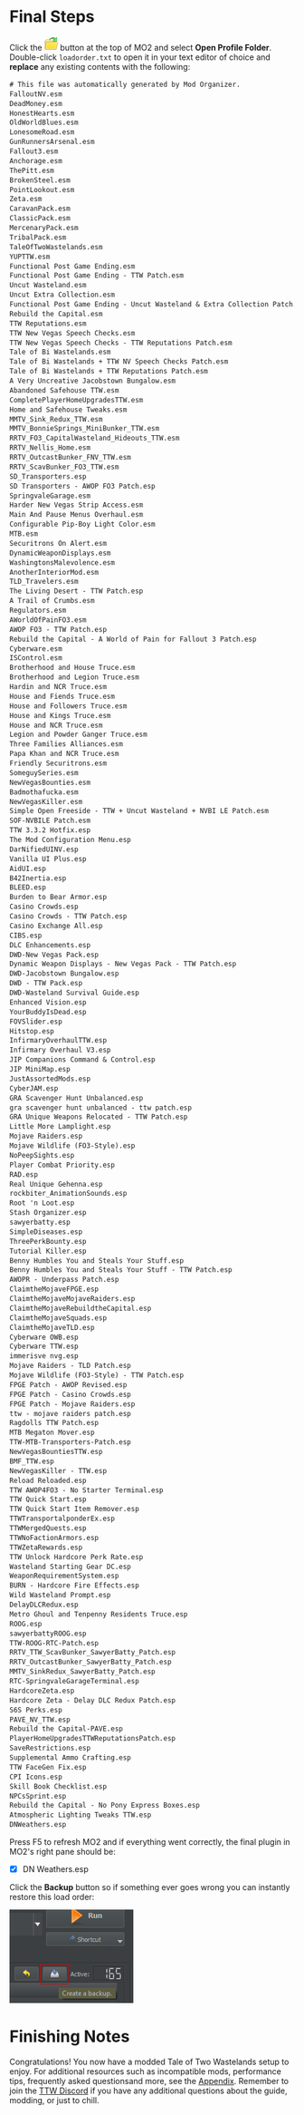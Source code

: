 ﻿# Final Steps

Click the ![MO2 folder button](../static/img/mo2%20folders.webp) button at the top of MO2 and select
**Open Profile Folder**. Double-click `loadorder.txt` to open it in your text editor of choice and 
**replace** any existing contents with the following:

```txt title="C:\Users\<YOUR USERNAME>\AppData\Local\ModOrganizer\TTW\profiles\Default\loadorder.txt"
# This file was automatically generated by Mod Organizer.
FalloutNV.esm
DeadMoney.esm
HonestHearts.esm
OldWorldBlues.esm
LonesomeRoad.esm
GunRunnersArsenal.esm
Fallout3.esm
Anchorage.esm
ThePitt.esm
BrokenSteel.esm
PointLookout.esm
Zeta.esm
CaravanPack.esm
ClassicPack.esm
MercenaryPack.esm
TribalPack.esm
TaleOfTwoWastelands.esm
YUPTTW.esm
Functional Post Game Ending.esm
Functional Post Game Ending - TTW Patch.esm
Uncut Wasteland.esm
Uncut Extra Collection.esm
Functional Post Game Ending - Uncut Wasteland & Extra Collection Patch.esm
Rebuild the Capital.esm
TTW Reputations.esm
TTW New Vegas Speech Checks.esm
TTW New Vegas Speech Checks - TTW Reputations Patch.esm
Tale of Bi Wastelands.esm
Tale of Bi Wastelands + TTW NV Speech Checks Patch.esm
Tale of Bi Wastelands + TTW Reputations Patch.esm
A Very Uncreative Jacobstown Bungalow.esm
Abandoned Safehouse TTW.esm
CompletePlayerHomeUpgradesTTW.esm
Home and Safehouse Tweaks.esm
MMTV_Sink_Redux_TTW.esm
MMTV_BonnieSprings_MiniBunker_TTW.esm
RRTV_FO3_CapitalWasteland_Hideouts_TTW.esm
RRTV_Nellis_Home.esm
RRTV_OutcastBunker_FNV_TTW.esm
RRTV_ScavBunker_FO3_TTW.esm
SD_Transporters.esp
SD Transporters - AWOP FO3 Patch.esp
SpringvaleGarage.esm
Harder New Vegas Strip Access.esm
Main And Pause Menus Overhaul.esm
Configurable Pip-Boy Light Color.esm
MTB.esm
Securitrons On Alert.esm
DynamicWeaponDisplays.esm
WashingtonsMalevolence.esm
AnotherInteriorMod.esm
TLD_Travelers.esm
The Living Desert - TTW Patch.esp
A Trail of Crumbs.esm
Regulators.esm
AWorldOfPainFO3.esm
AWOP FO3 - TTW Patch.esp
Rebuild the Capital - A World of Pain for Fallout 3 Patch.esp
Cyberware.esm
ISControl.esm
Brotherhood and House Truce.esm
Brotherhood and Legion Truce.esm
Hardin and NCR Truce.esm
House and Fiends Truce.esm
House and Followers Truce.esm
House and Kings Truce.esm
House and NCR Truce.esm
Legion and Powder Ganger Truce.esm
Three Families Alliances.esm
Papa Khan and NCR Truce.esm
Friendly Securitrons.esm
SomeguySeries.esm
NewVegasBounties.esm
Badmothafucka.esm
NewVegasKiller.esm
Simple Open Freeside - TTW + Uncut Wasteland + NVBI LE Patch.esm
SOF-NVBILE Patch.esm
TTW 3.3.2 Hotfix.esp
The Mod Configuration Menu.esp
DarNifiedUINV.esp
Vanilla UI Plus.esp
AidUI.esp
B42Inertia.esp
BLEED.esp
Burden to Bear Armor.esp
Casino Crowds.esp
Casino Crowds - TTW Patch.esp
Casino Exchange All.esp
CIBS.esp
DLC Enhancements.esp
DWD-New Vegas Pack.esp
Dynamic Weapon Displays - New Vegas Pack - TTW Patch.esp
DWD-Jacobstown Bungalow.esp
DWD - TTW Pack.esp
DWD-Wasteland Survival Guide.esp
Enhanced Vision.esp
YourBuddyIsDead.esp
FOVSlider.esp
Hitstop.esp
InfirmaryOverhaulTTW.esp
Infirmary Overhaul V3.esp
JIP Companions Command & Control.esp
JIP MiniMap.esp
JustAssortedMods.esp
CyberJAM.esp
GRA Scavenger Hunt Unbalanced.esp
gra scavenger hunt unbalanced - ttw patch.esp
GRA Unique Weapons Relocated - TTW Patch.esp
Little More Lamplight.esp
Mojave Raiders.esp
Mojave Wildlife (FO3-Style).esp
NoPeepSights.esp
Player Combat Priority.esp
RAD.esp
Real Unique Gehenna.esp
rockbiter_AnimationSounds.esp
Root 'n Loot.esp
Stash Organizer.esp
sawyerbatty.esp
SimpleDiseases.esp
ThreePerkBounty.esp
Tutorial Killer.esp
Benny Humbles You and Steals Your Stuff.esp
Benny Humbles You and Steals Your Stuff - TTW Patch.esp
AWOPR - Underpass Patch.esp
ClaimtheMojaveFPGE.esp
ClaimtheMojaveMojaveRaiders.esp
ClaimtheMojaveRebuildtheCapital.esp
ClaimtheMojaveSquads.esp
ClaimtheMojaveTLD.esp
Cyberware OWB.esp
Cyberware TTW.esp
immerisve nvg.esp
Mojave Raiders - TLD Patch.esp
Mojave Wildlife (FO3-Style) - TTW Patch.esp
FPGE Patch - AWOP Revised.esp
FPGE Patch - Casino Crowds.esp
FPGE Patch - Mojave Raiders.esp
ttw - mojave raiders patch.esp
Ragdolls TTW Patch.esp
MTB Megaton Mover.esp
TTW-MTB-Transporters-Patch.esp
NewVegasBountiesTTW.esp
BMF_TTW.esp
NewVegasKiller - TTW.esp
Reload Reloaded.esp
TTW AWOP4FO3 - No Starter Terminal.esp
TTW Quick Start.esp
TTW Quick Start Item Remover.esp
TTWTransportalponderEx.esp
TTWMergedQuests.esp
TTWNoFactionArmors.esp
TTWZetaRewards.esp
TTW Unlock Hardcore Perk Rate.esp
Wasteland Starting Gear DC.esp
WeaponRequirementSystem.esp
BURN - Hardcore Fire Effects.esp
Wild Wasteland Prompt.esp
DelayDLCRedux.esp
Metro Ghoul and Tenpenny Residents Truce.esp
ROOG.esp
sawyerbattyROOG.esp
TTW-ROOG-RTC-Patch.esp
RRTV_TTW_ScavBunker_SawyerBatty_Patch.esp
RRTV_OutcastBunker_SawyerBatty_Patch.esp
MMTV_SinkRedux_SawyerBatty_Patch.esp
RTC-SpringvaleGarageTerminal.esp
HardcoreZeta.esp
Hardcore Zeta - Delay DLC Redux Patch.esp
S6S Perks.esp
PAVE_NV_TTW.esp
Rebuild the Capital-PAVE.esp
PlayerHomeUpgradesTTWReputationsPatch.esp
SaveRestrictions.esp
Supplemental Ammo Crafting.esp
TTW FaceGen Fix.esp
CPI Icons.esp
Skill Book Checklist.esp
NPCsSprint.esp
Rebuild the Capital - No Pony Express Boxes.esp
Atmospheric Lighting Tweaks TTW.esp
DNWeathers.esp
```

Press F5 to refresh MO2 and if everything went correctly, the final plugin in MO2's right pane should be:
- [x] DN Weathers.esp

Click the **Backup** button so if something ever goes wrong
you can instantly restore this load order:

![MO2 Backup Load Order Button](../static/img/backup.png)

# Finishing Notes

Congratulations! You now have a modded Tale of Two Wastelands setup to enjoy. For additional resources such as
incompatible mods, performance tips, frequently asked questionsand more, see the [Appendix](appendix). Remember
to join the [TTW Discord](https://discord.gg/taleoftwowastelands) if you have any additional questions about the
guide, modding, or just to chill.
